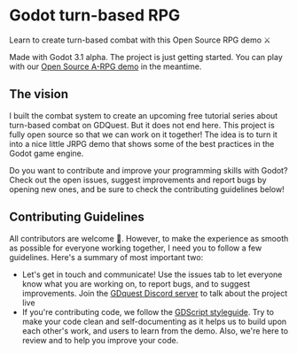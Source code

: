 # Godot turn-based RPG

Learn to create turn-based combat with this Open Source RPG demo ⚔

Made with Godot 3.1 alpha. The project is just getting started. You can play with our [Open Source A-RPG demo](https://github.com/GDquest/make-pro-2d-games-with-godot/) in the meantime.

## The vision

I built the combat system to create an upcoming free tutorial series about turn-based combat on GDQuest. But it does not end here. This project is fully open source so that we can work on it together! The idea is to turn it into a nice little JRPG demo that shows some of the best practices in the Godot game engine.

Do you want to contribute and improve your programming skills with Godot? Check out the open issues, suggest improvements and report bugs by opening new ones, and be sure to check the contributing guidelines below!

## Contributing Guidelines

All contributors are welcome 🙂. However, to make the experience as smooth as possible for everyone working together, I need you to follow a few guidelines. Here's a summary of most important two:

- Let's get in touch and communicate! Use the issues tab to let everyone know what you are working on, to report bugs, and to suggest improvements. Join the [GDquest Discord server](https://discord.gg/87NNb3Z) to talk about the project live
- If you're contributing code, we follow the [GDScript styleguide](http://docs.godotengine.org/en/latest/getting_started/scripting/gdscript/gdscript_styleguide.html). Try to make your code clean and self-documenting as it helps us to build upon each other's work, and users to learn from the demo. Also, we're here to review and to help you improve your code.

<!-- Check our full contributors guide for more information 😄 -->
